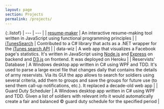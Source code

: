 ```yaml
---
layout: page
section: Projects
permalink: /projects/
---
```


{:.listof}
| --- | --- |
| [resume-maker](https://danplisetsky.github.io/resume-maker/) | An interactive resume-making tool written in JavaScript using functional programming principles |
| [iTunesSearch](https://github.com/danplisetsky/iTunesSearch) | Contributed to a C# library that acts as a .NET wrapper for the [iTunes search API](https://affiliate.itunes.apple.com/resources/documentation/itunes-store-web-service-search-api/) |
| data-wiz | A web app that visualizes a Facebook page's statistics. It's written in JavaScript using [Node.js](https://nodejs.org/) and [Express](http://expressjs.com/) on backend and [D3.js](https://d3js.org/) on frontend. It was deployed on Heroku |
| Reservists' Database | A Windows desktop app written in C# using WPF and TDD. It's used to parse a large excel file that changes daily that contains the details of army reservists. Via its GUI the app allows to search for soldiers using several criteria, add them to groups and save the groups for future use (to send them call-up notifications, etc.). It replaced a decade-old web app |
| Guard Duty Scheduler | A Windows desktop app written in C# using WPF and TDD. Given a list of soldiers with relevant info it would automatically create a fair and balanced &copy; guard duty schedule for the specified period |
